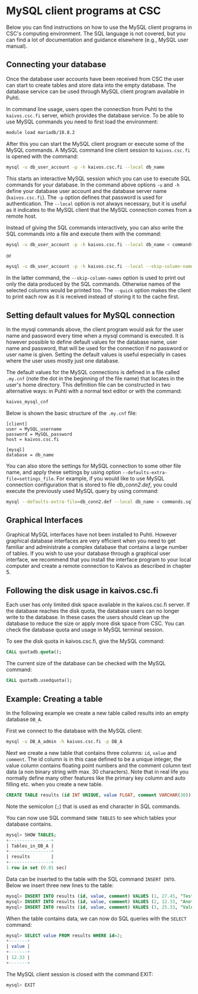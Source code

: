 # MySQL client programs at CSC

Below you can find instructions on how to use the MySQL client programs in CSC's computing environment. The SQL language is not covered, but you can find a lot of documentation and guidance elsewhere (e.g., MySQL user manual).

## Connecting your database

Once the database user accounts have been received from CSC the user can start to create tables and store data into the empty database. The database service can be used through MySQL client program available in Puhti.

In command line usage, users open the connection from Puhti to the `kaivos.csc.fi` server, which provides the database service. To be able to use MySQL commands you need to first load the environment:

```bash
module load mariadb/10.8.2
```

After this you can start the MySQL client program or execute some of the MySQL commands. A MySQL command line client session to `kaivos.csc.fi` is opened with the command:

```bash
mysql -u db_user_account -p -h kaivos.csc.fi --local db_name
```

This starts an interactive MySQL session which you can use to execute SQL commands for your database. In the command above options `-u` and `-h` define your database user account and the database server name (`kaivos.csc.fi`). The `-p` option defines that password is used for authentication. The `--local` option is not always necessary, but it is useful as it indicates to the MySQL client that the MySQL connection comes from a remote host.

Instead of giving the SQL commands interactively, you can also write the SQL commands into a file and execute them with the command:

```bash
mysql -u db_user_account -p -h kaivos.csc.fi --local db_name < commands.sql > output.txt
```

or

```bash
mysql -u db_user_account -p -h kaivos.csc.fi --local --skip-column-names --quick db_name < commands.sql > output.txt
```

In the latter command, the `--skip-column-names` option is used to print out only the data produced by the SQL commands. Otherwise names of the selected columns would be printed too. The `--quick` option makes the client to print each row as it is received instead of storing it to the cache first.

## Setting default values for MySQL connection

In the mysql commands above, the client program would ask for the user name and password every time when a mysql command is executed. It is however possible to define default values for the database name, user name and password, that will be used for the connection if no password or user name is given. Setting the default values is useful especially in cases where the user uses mostly just one database.

The default values for the MySQL connections is defined in a file called `.my.cnf` (note the dot in the beginning of the file name) that locates in the user's home directory. This definition file can be constructed in two alternative ways: in Puhti with a normal text editor or with the command:

```bash
kaivos_mysql_cnf
```

Below is shown the basic structure of the `.my.cnf` file:

```text
[client]
user = MySQL_username
password = MySQL_password
host = kaivos.csc.fi

[mysql]
database = db_name
```

You can also store the settings for MySQL connection to some other file name, and apply these settings by using option `--defaults-extra-file=settings_file`. For example, if you would like to use MySQL connection configuration that is stored to file _db_conn2.def_, you could execute the previously used MySQL query by using command:

```bash
mysql --defaults-extra-file=db_conn2.def --local db_name < commands.sql > output.txt
```

## Graphical Interfaces

Graphical MySQL interfaces have not been installed to Puhti. However graphical database interfaces are very efficient when you need to get familiar and administrate a complex database that contains a large number of tables. If you wish to use your database through a graphical user interface, we recommend that you install the interface program to your local computer and create a remote connection to Kaivos as described in chapter 5.

## Following the disk usage in kaivos.csc.fi

Each user has only limited disk space available in the kaivos.csc.fi server. If the database reaches the disk quota, the database users can no longer write to the database. In these cases the users should clean up the database to reduce the size or apply more disk space from CSC. You can check the database quota and usage in MySQL terminal session. 

To see the disk quota in kaivos.csc.fi, give the MySQL command:

```sql
CALL quotadb.quota();
```

The current size of the database can be checked with the MySQL command:

```sql
CALL quotadb.usedquota();
```

## Example: Creating a table

In the following example we create a new table called results into an empty database `DB_A`.

First we connect to the database with the MySQL client:

```bash
mysql -u DB_A_admin -h kaivos.csc.fi -p DB_A
```

Next we create a new table that contains three columns: `id`, `value` and `comment`. The id column is in this case defined to be a unique integer, the value column contains floating point numbers and the comment column text data (a non binary string with max. 30 characters). Note that in real life you normally define many other features like the primary key column and auto filling etc. when you create a new table.

```sql
CREATE TABLE results (id INT UNIQUE, value FLOAT, comment VARCHAR(30));
```

Note the semicolon (`;`) that is used as end character in SQL commands.

You can now use SQL command `SHOW TABLES` to see which tables your database contains.

```sql
mysql> SHOW TABLES;
+----------------+
| Tables_in_DB_A |
+----------------+
| results        |
+----------------+
1 row in set (0.01 sec)
```

Data can be inserted to the table with the SQL command `INSERT INTO`. Below we insert three new lines to the table:

```sql
mysql> INSERT INTO results (id, value, comment) VALUES (1, 27.45, "Test case");
mysql> INSERT INTO results (id, value, comment) VALUES (2, 12.33, "Another");
mysql> INSERT INTO results (id, value, comment) VALUES (3, 25.33, "Value2");
```

When the table contains data, we can now do SQL queries with the `SELECT` command:

```sql
mysql> SELECT value FROM results WHERE id=2;
+-------+
| value |
+-------+
| 12.33 |
+-------+
```

The MySQL client session is closed with the command EXIT:

```sql
mysql> EXIT
```
